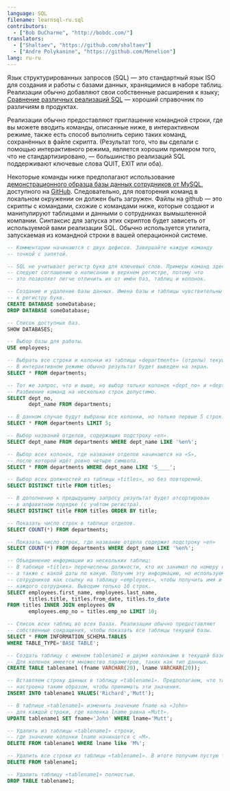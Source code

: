 ```yaml
---
language: SQL
filename: learnsql-ru.sql
contributors:
  - ["Bob DuCharme", "http://bobdc.com/"]
translators:
  - ["Shaltaev", "https://github.com/shaltaev"]
  - ["Andre Polykanine", "https://github.com/Menelion"]
lang: ru-ru
---
```


Язык структурированных запросов (SQL) — это стандартный язык ISO для создания
и работы с базами данных, хранящимися в наборе таблиц. Реализации обычно
добавляют свои собственные расширения к языку;
[Сравнение различных реализаций SQL](http://troels.arvin.dk/db/rdbms/) — хороший справочник по различиям в продуктах.

Реализации обычно предоставляют приглашение командной строки, где вы можете
вводить команды, описанные ниже, в интерактивном режиме, также есть способ
выполнить серию таких команд, сохранённых в файле скрипта.
(Результат того, что вы сделали с помощью интерактивного режима, является
хорошим примером того, что не стандартизировано, — большинство реализаций SQL
поддерживают ключевые слова QUIT, EXIT или оба).

Некоторые команды ниже предполагают использование
[демонстрационного образца базы данных сотрудников от MySQL](https://dev.mysql.com/doc/employee/en/), доступного на [GitHub](https://github.com/datacharmer/test_db).
Следовательно, для повторения команд в локальном окружении он должен быть загружен.
Файлы на github — это скрипты с командами, схожие с командами ниже,
которые создают и манипулируют таблицами и данными о сотрудниках вымышленной
компании. Синтаксис для запуска этих скриптов будет зависеть от используемой
вами реализации SQL. Обычно используется утилита, запускаемая из командной
строки в вашей операционной системе.

```sql
-- Комментарии начинаются с двух дефисов. Завершайте каждую команду
-- точкой с запятой.

-- SQL не учитывает регистр букв для ключевых слов. Примеры команд здесь
-- следуют соглашению о написании в верхнем регистре, потому что
-- это позволяет легче отличить их от имён баз, таблиц и колонок.

-- Создание и удаление базы данных. Имена базы и таблицы чувствительны
-- к регистру букв.
CREATE DATABASE someDatabase;
DROP DATABASE someDatabase;

-- Список доступных баз.
SHOW DATABASES;

-- Выбор базы для работы.
USE employees;

-- Выбрать все строки и колонки из таблицы «departments» (отделы) текущей базы.
-- В интерактивном режиме обычно результат будет выведен на экран.
SELECT * FROM departments;

-- Тот же запрос, что и выше, но выбор только колонок «dept_no» и «dept_name».
-- Разбиение команд на несколько строк допустимо.
SELECT dept_no,
       dept_name FROM departments;

-- В данном случае будут выбраны все колонки, но только первые 5 строк.
SELECT * FROM departments LIMIT 5;

-- Выбор названий отделов, содержащих подстроку «en».
SELECT dept_name FROM departments WHERE dept_name LIKE '%en%';

-- Выбор всех колонок, где названия отделов начинаются на «S»,
-- после которой идёт ровно четыре символа.
SELECT * FROM departments WHERE dept_name LIKE 'S____';

-- Выбор всех должностей из таблицы «titles», но без повторений.
SELECT DISTINCT title FROM titles;

-- В дополнение к предыдущему запросу результат будет отсортирован
-- в алфавитном порядке (с учётом регистра).
SELECT DISTINCT title FROM titles ORDER BY title;

-- Показать число строк в таблице отделов.
SELECT COUNT(*) FROM departments;

-- Показать число строк, где название отдела содержит подстроку «en»
SELECT COUNT(*) FROM departments WHERE dept_name LIKE '%en%';

-- Объединение информации из нескольких таблиц:
-- В таблице «titles» перечислены должности, кто их занимал по номеру сотрудника,
-- а также с какой даты по какую. Получим эту информацию, но используем номера
-- сотрудников как ссылку на таблицу «employees», чтобы получить имя и фамилию
-- каждого сотрудника. Выводим только 10 строк.
SELECT employees.first_name, employees.last_name,
       titles.title, titles.from_date, titles.to_date
FROM titles INNER JOIN employees ON
       employees.emp_no = titles.emp_no LIMIT 10;

-- Список всех таблиц во всех базах. Реализации обычно предоставляют
-- собственные сокращения, чтобы показать все таблицы текущей базы.
SELECT * FROM INFORMATION_SCHEMA.TABLES
WHERE TABLE_TYPE='BASE TABLE';

-- Создать таблицу с именем tablename1 и двумя колонками в текущей базе.
-- Для колонок имеется множество параметров, таких как тип данных.
CREATE TABLE tablename1 (fname VARCHAR(20), lname VARCHAR(20));

-- Вставляем строку данных в таблицу «tablename1». Предполагаем, что таблица
-- настроена таким образом, чтобы принимать эти значения.
INSERT INTO tablename1 VALUES('Richard','Mutt');

-- В таблице «tablename1» изменить значение fname на «John»
-- для каждой строки, где колонка lname равна «Mutt».
UPDATE tablename1 SET fname='John' WHERE lname='Mutt';

-- Удалить из таблицы «tablename1» строки,
-- где значение колонки lname начинается с «M».
DELETE FROM tablename1 WHERE lname like 'M%';

-- Удалить все строки из таблицы «tablename1». В итоге получим пустую таблицу.
DELETE FROM tablename1;

-- Удалить таблицу «tablename1» полностью.
DROP TABLE tablename1;
```
